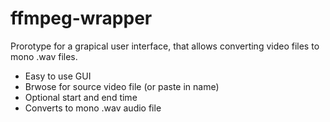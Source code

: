 ffmpeg-wrapper
==============
Prorotype for a grapical user interface, that allows converting video files to mono .wav files.

- Easy to use GUI
- Brwose for source video file (or paste in name)
- Optional start and end time
- Converts to mono .wav audio file

